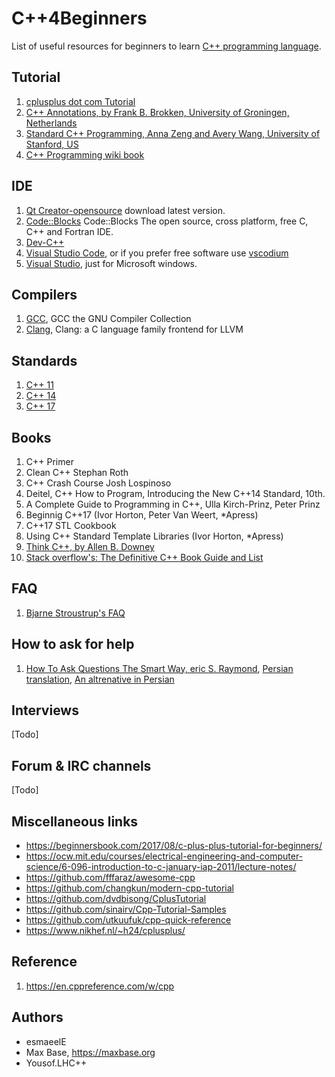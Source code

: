 # C++4Beginners

List of useful resources for beginners to learn [C++ programming language](https://en.wikipedia.org/wiki/C%2B%2B). 

## Tutorial

1. [cplusplus dot com Tutorial](http://www.cplusplus.com/doc/tutorial)
2. [C++ Annotations, by Frank B. Brokken, University of Groningen, Netherlands](http://www.icce.rug.nl/documents/cplusplus)
3. [Standard C++ Programming, Anna Zeng and Avery Wang, University of Stanford, US](http://web.stanford.edu/class/cs106l/index.html)
4. [C++ Programming wiki book](https://en.wikibooks.org/wiki/C++_Programming)

## IDE

1. [Qt Creator-opensource](https://download.qt.io/official_releases/qtcreator/) download latest version. 
2. [Code::Blocks](http://www.codeblocks.org/) Code::Blocks The open source, cross platform, free C, C++ and Fortran IDE.
3. [Dev-C++](https://www.bloodshed.net/devcpp.html) 
4. [Visual Studio Code](https://code.visualstudio.com/download), or if you prefer free software use [vscodium](https://vscodium.com/)
5. [Visual Studio](https://visualstudio.microsoft.com/downloads/), just for Microsoft windows.

## Compilers

1. [GCC](https://gcc.gnu.org/), GCC the GNU Compiler Collection
2. [Clang](https://clang.llvm.org/), Clang: a C language family frontend for LLVM


## Standards

1. [C++ 11](http://www.open-std.org/jtc1/sc22/wg21/docs/papers/2012/n3337.pdf)
2. [C++ 14](https://github.com/cplusplus/draft/blob/master/papers/n4140.pdf)
3. [C++ 17](http://www.open-std.org/jtc1/sc22/wg21/docs/papers/2017/n4659.pdf)


## Books

1. C++ Primer
2. Clean C++ Stephan Roth
3. C++ Crash Course Josh Lospinoso
4. Deitel, C++ How to Program, Introducing the New C++14 Standard, 10th.
5. A Complete Guide to Programming in C++, Ulla Kirch-Prinz, Peter Prinz
6. Beginnig C++17 (Ivor Horton,  Peter Van Weert, *Apress)
7. C++17 STL Cookbook
8. Using C++ Standard Template Libraries (Ivor Horton, *Apress)
9. [Think C++, by Allen B. Downey](http://greenteapress.com/thinkcpp/index.html)
10. [Stack overflow's: The Definitive C++ Book Guide and List](https://stackoverflow.com/questions/388242/the-definitive-c-book-guide-and-list/388282#388282)

## FAQ

1. [Bjarne Stroustrup's FAQ](http://www.stroustrup.com/bs_faq.html)

## How to ask for help

1. [How To Ask Questions The Smart Way, eric S. Raymond](http://catb.org/esr/faqs/smart-questions.html), [Persian translation](https://wiki.ubuntu.ir/wiki/Smart_Questions), [An altrenative in Persian](https://forum.ubuntu.ir/index.php?topic=17327.0)

## Interviews

[Todo]

## Forum & IRC channels
[Todo]

## Miscellaneous links

- https://beginnersbook.com/2017/08/c-plus-plus-tutorial-for-beginners/
- https://ocw.mit.edu/courses/electrical-engineering-and-computer-science/6-096-introduction-to-c-january-iap-2011/lecture-notes/
- https://github.com/fffaraz/awesome-cpp
- https://github.com/changkun/modern-cpp-tutorial
- https://github.com/dvdbisong/CplusTutorial
- https://github.com/sinairv/Cpp-Tutorial-Samples
- https://github.com/utkuufuk/cpp-quick-reference
- https://www.nikhef.nl/~h24/cplusplus/

## Reference

1. https://en.cppreference.com/w/cpp


## Authors

- esmaeelE
- Max Base, https://maxbase.org
- Yousof.LHC++
